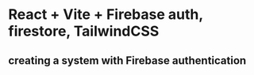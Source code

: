 # React + Vite + Firebase auth, firestore, TailwindCSS

## creating a system with Firebase authentication
